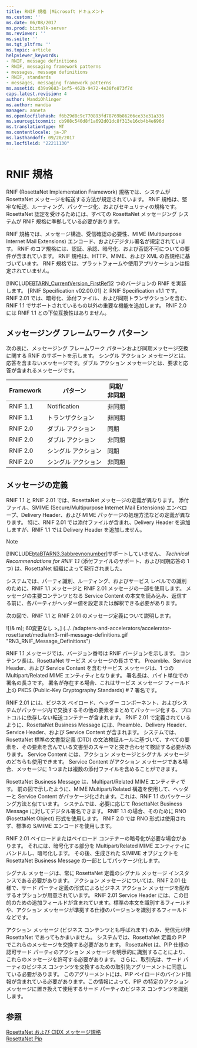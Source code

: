 ```yaml
---
title: RNIF 規格 |Microsoft ドキュメント
ms.custom: ''
ms.date: 06/08/2017
ms.prod: biztalk-server
ms.reviewer: ''
ms.suite: ''
ms.tgt_pltfrm: ''
ms.topic: article
helpviewer_keywords:
- RNIF, message definitions
- RNIF, messaging framework patterns
- messages, message definitions
- RNIF, standards
- messages, messaging framework patterns
ms.assetid: d39a9683-1ef5-462b-9472-4e30fe873f7d
caps.latest.revision: 4
author: MandiOhlinger
ms.author: mandia
manager: anneta
ms.openlocfilehash: f6b29d8c9c770893fd78769b86266ce33e31a336
ms.sourcegitcommit: cb908c540d8f1a692d01dc8f313e16cb4b4e696d
ms.translationtype: MT
ms.contentlocale: ja-JP
ms.lasthandoff: 09/20/2017
ms.locfileid: "22211130"
---
```

# <a name="rnif-standard"></a>RNIF 規格
RNIF (RosettaNet Implementation Framework) 規格では、システムが RosettaNet メッセージを転送する方法が規定されています。 RNIF 規格は、堅牢な転送、ルーティング、パッケージ化、およびセキュリティの規格です。 RosettaNet 認定を受けるためには、すべての RosettaNet メッセージング システムが RNIF 規格に準拠している必要があります。  
  
 RNIF 規格では、メッセージ構造、受信確認の必要性、MIME (Multipurpose Internet Mail Extensions) エンコード、およびデジタル署名が規定されています。 RNIF のコア規格には、認証、承認、暗号化、および否認不可についての要件が含まれています。 RNIF 規格は、HTTP、MIME、および XML の各規格に基づいています。 RNIF 規格では、プラットフォームや使用アプリケーションは指定されていません。  
  
 [!INCLUDE[BTARN_CurrentVersion_FirstRef](../../includes/btarn-currentversion-firstref-md.md)]2 つのバージョンの RNIF を実装します。 [RNIF Specification v02.00.01] と RNIF Specification v1.1 です。 RNIF 2.01 では、暗号化、添付ファイル、および同期トランザクションを含む、RNIF 1.1 でサポートされているもの以外の重要な機能を追加します。 RNIF 2.0 には RNIF 1.1 との下位互換性はありません。  
  
## <a name="messaging-framework-patterns"></a>メッセージング フレームワーク パターン  
 次の表に、メッセージング フレームワーク パターンおよび同期メッセージ交換に関する RNIF のサポートを示します。 シングル アクション メッセージとは、応答を含まないメッセージです。ダブル アクション メッセージとは、要求と応答が含まれるメッセージです。  
  
|Framework|パターン|同期/<br />非同期|  
|---------------|-------------|---------------------------------|  
|RNIF 1.1|Notification|非同期|  
|RNIF 1.1|トランザクション|非同期|  
|RNIF 2.0|ダブル アクション|同期|  
|RNIF 2.0|ダブル アクション|非同期|  
|RNIF 2.0|シングル アクション|同期|  
|RNIF 2.0|シングル アクション|非同期|  
  
## <a name="message-definitions"></a>メッセージの定義  
 RNIF 1.1 と RNIF 2.01 では、RosettaNet メッセージの定義が異なります。 添付ファイル、SMIME (Secure/Multipurpose Internet Mail Extensions) エンベロープ、Delivery Header、および MIME パッケージの処理方法などの定義が異なります。 特に、RNIF 2.01 では添付ファイルが含まれ、Delivery Header を追加しますが、RNIF 1.1 では Delivery Header を追加しません。  
  
> [!NOTE]
>  [!INCLUDE[btaBTARN3.3abbrevnonumber](../../includes/btabtarn3-3abbrevnonumber-md.md)]サポートしていません、 *Technical Recommendations for RNIF 1.1* (添付ファイルのサポート、および同期応答の 1 つ) は、RosettaNet 組織によって発行されました。  
  
 システムでは、パーティ識別、ルーティング、およびサービス レベルでの識別のために、RNIF 1.1 メッセージと RNIF 2.01 メッセージの一部を使用します。 メッセージの主要コンテンツとなる Service Content の本文を読み込み、返信する前に、各パーティがヘッダー値を設定または解釈できる必要があります。  
  
 次の図で、RNIF 1.1 と RNIF 2.01 のメッセージ定義について説明します。  
  
 ![(& m); 60変更なし &#62;。] (../../adapters-and-accelerators/accelerator-rosettanet/media/rn3-rnif-message-definitions.gif "RN3_RNIF_Message_Definitions")  
  
 RNIF 1.1 メッセージでは、バージョン番号は RNIF バージョンを示します。 コンテンツ長は、RosettaNet サービス メッセージの長さです。 Preamble、Service Header、および Service Content を含むサービス メッセージは、1 つの Multipart/Related MIME エンティティとなります。 署名長は、バイト単位での署名の長さです。 署名が存在する場合、これはサービス メッセージ フィールド上の PKCS (Public-Key Cryptography Standards) # 7 署名です。  
  
 RNIF 2.01 には、ビジネス ペイロード、ヘッダー コンポーネント、およびシステムがパッケージ内で交換するその他の要素をまとめてパッケージ化する、プロトコルに依存しない転送コンテナーが含まれます。 RNIF 2.01 で定義されているように、RosettaNet Business Message には、Preamble、Delivery Header、Service Header、および Service Content が含まれます。 システムでは、RosettaNet 標準の文書型定義 (DTD) の文法検証ルールに基づいて、すべての要素を、その要素を含んでいる文書型のスキーマと突き合わせて検証する必要があります。 Service Content には、アクション メッセージとシグナル メッセージのどちらも使用できます。 Service Content がアクション メッセージである場合、メッセージに 1 つまたは複数の添付ファイルを含めることができます。  
  
 RosettaNet Business Message は、Multipart/Related MIME エンティティです。 前の図で示したように、MIME Multipart/Related 構造を使用して、ヘッダーと Service Content がパッケージ化されます。これは、RNIF 1.1 のパッケージング方法と似ています。 システムでは、必要に応じて RosettaNet Business Message に対してデジタル署名できます。 RNIF 1.1 の場合、そのために RNO (RosettaNet Object) 形式を使用します。 RNIF 2.0 では RNO 形式は使用されず、標準の S/MIME エンコードを使用します。  
  
 RNIF 2.01 ペイロードまたはペイロード コンテナーの暗号化が必要な場合があります。 それには、暗号化する部分を Multipart/Related MIME エンティティにバンドルし、暗号化します。 その後、生成された S/MIME オブジェクトを RosettaNet Business Message の一部としてパッケージ化します。  
  
 シグナル メッセージは、常に RosettaNet 定義のシグナル メッセージ インスタンスである必要があります。 アクション メッセージについては、RNIF 2.01 仕様で、サード パーティ定義の形式によるビジネス アクション メッセージを配布するオプションが用意されています。 RNIF 2.01 Service Header には、この目的のための追加フィールドが含まれています。標準の本文を識別するフィールドや、アクション メッセージが準拠する仕様のバージョンを識別するフィールドなどです。  
  
 アクション メッセージ (ビジネス コンテンツとも呼ばれます) のみ、発信元が非 RosettaNet であってもかまいません。 システムでは、RosettaNet 定義の PIP でこれらのメッセージを交換する必要があります。 RosettaNet は、PIP 仕様の認可サード パーティのアクション メッセージを明示的に識別することにより、これらのメッセージを許可する必要があります。 さらに、取引先は、サード パーティのビジネス コンテンツを交換するための取引先アグリーメントに同意している必要があります。 このアグリーメントには、PIP ペイロードのバインド情報が含まれている必要があります。この情報によって、PIP の特定のアクション メッセージに置き換えて使用するサード パーティのビジネス コンテンツを識別します。  
  
## <a name="see-also"></a>参照  
 [RosettaNet および CIDX メッセージ規格](../../adapters-and-accelerators/accelerator-rosettanet/rosettanet-and-cidx-messaging-standards.md)   
 [RosettaNet Pip](../../adapters-and-accelerators/accelerator-rosettanet/rosettanet-pips.md)